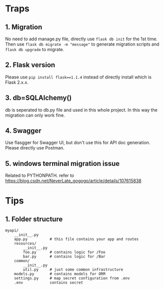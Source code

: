 # Traps
## 1. Migration
No need to add manage.py file, directly use `flask db init` for the 1st time. Then use `flask db migrate -m "message"` to generate migration scripts and `flask db upgrade` to migrate.
## 2. Flask version
Please use `pip install flask==1.1.4` instead of directly install which is Flask 2.x.x.
## 3. db=SQLAlchemy()
db is seperated to db.py file and used in this whole project. In this way the migration can only work fine.
## 4. Swagger
Use flasgger for Swagger UI, but don't use this for API doc generation. Please directly use Postman.
## 5. windows terminal migration issue
Related to PYTHONPATH. 
refer to https://blog.csdn.net/NeverLate_gogogo/article/details/107615838


# Tips
## 1. Folder structure
```
myapi/
    __init__.py
    app.py          # this file contains your app and routes
    resources/
        __init__.py
        foo.py      # contains logic for /Foo
        bar.py      # contains logic for /Bar
    common/
        __init__.py
        util.py     # just some common infrastructure
    models.py       # contains models for ORM
    settings.py     # map secret configuration from .env
    .env            contains secret
```

